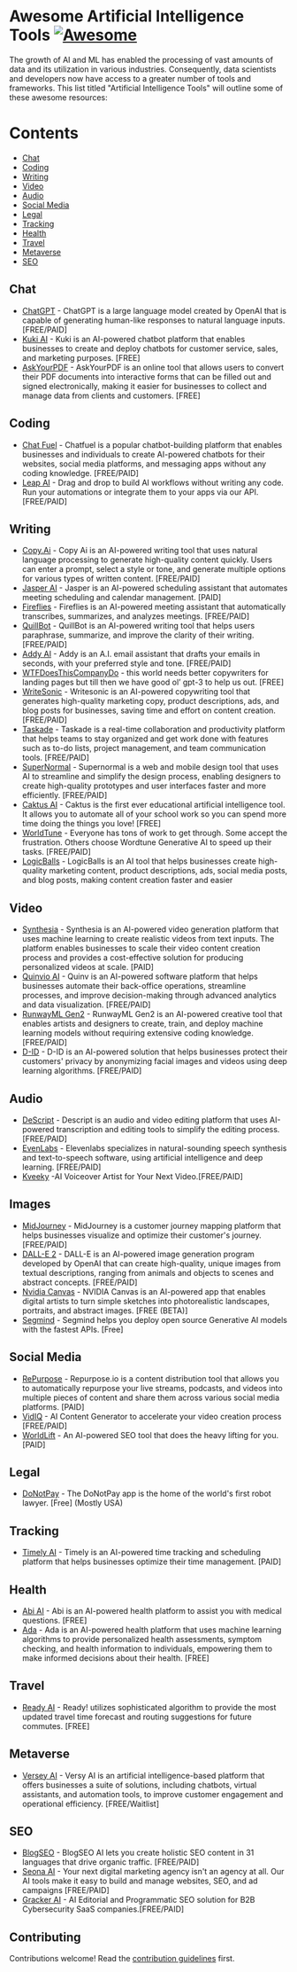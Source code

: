 # Awesome Artificial Intelligence Tools [![Awesome](https://awesome.re/badge.svg)](https://awesome.re)

The growth of AI and ML has enabled the processing of vast amounts of data and its utilization in various industries. Consequently, data scientists and developers now have access to a greater number of tools and frameworks. This list titled "Artificial Intelligence Tools" will outline some of these awesome resources:

# Contents

 - [Chat](#Chat)
 - [Coding](#Coding)
 - [Writing](#Writing)
 - [Video](#Video)
 - [Audio](#Audio)
 - [Social Media](#Social-Media)
 - [Legal](#Legal) 
 - [Tracking](#Tracking)
 - [Health](#Health)
 - [Travel](#Travel)
 - [Metaverse](#Metaverse)
 - [SEO](#SEO)
 

## Chat

- [ChatGPT](https://chat.openai.com/) - ChatGPT is a large language model created by OpenAI that is capable of generating human-like responses to natural language inputs. [FREE/PAID]
- [Kuki AI](https://www.kuki.ai/) - Kuki is an AI-powered chatbot platform that enables businesses to create and deploy chatbots for customer service, sales, and marketing purposes. [FREE]
- [AskYourPDF](https://askyourpdf.com/) - AskYourPDF is an online tool that allows users to convert their PDF documents into interactive forms that can be filled out and signed electronically, making it easier for businesses to collect and manage data from clients and customers. [FREE]


## Coding

- [Chat Fuel](https://chatfuel.com/) - Chatfuel is a popular chatbot-building platform that enables businesses and individuals to create AI-powered chatbots for their websites, social media platforms, and messaging apps without any coding knowledge. [FREE/PAID]
- [Leap AI](https://www.tryleap.ai/) - Drag and drop to build AI workflows without writing any code. Run your automations or integrate them to your apps via our API. [FREE/PAID]

## Writing

- [Copy.Ai](https://www.copy.ai/) - Copy Ai is an AI-powered writing tool that uses natural language processing to generate high-quality content quickly. Users can enter a prompt, select a style or tone, and generate multiple options for various types of written content. [FREE/PAID]
- [Jasper AI](https://www.jasper.ai/) - Jasper is an AI-powered scheduling assistant that automates meeting scheduling and calendar management. [PAID]
- [Fireflies](https://fireflies.ai/) - Fireflies is an AI-powered meeting assistant that automatically transcribes, summarizes, and analyzes meetings. [FREE/PAID]
- [QuillBot](https://quillbot.com/) - QuillBot is an AI-powered writing tool that helps users paraphrase, summarize, and improve the clarity of their writing. [FREE/PAID]
- [Addy AI](https://addy-ai.com/) - Addy is an A.I. email assistant that drafts your emails in seconds, with your preferred style and tone. [FREE/PAID]
- [WTFDoesThisCompanyDo](https://wtfdoesthiscompanydo.vercel.app/) - this world needs better copywriters for landing pages but till then we have good ol’ gpt-3 to help us out. [FREE]
- [WriteSonic](https://writesonic.com/) - Writesonic is an AI-powered copywriting tool that generates high-quality marketing copy, product descriptions, ads, and blog posts for businesses, saving time and effort on content creation. [FREE/PAID]
- [Taskade](https://www.taskade.com/) - Taskade is a real-time collaboration and productivity platform that helps teams to stay organized and get work done with features such as to-do lists, project management, and team communication tools. [FREE/PAID]
- [SuperNormal](https://supernormal.com/) - Supernormal is a web and mobile design tool that uses AI to streamline and simplify the design process, enabling designers to create high-quality prototypes and user interfaces faster and more efficiently. [FREE/PAID]
- [Caktus AI](https://www.caktus.ai/) - Caktus is the first ever educational artificial intelligence tool. It allows you to automate all of your school work so you can spend more time doing the things you love! [FREE]
- [WorldTune](https://www.wordtune.com/) - Everyone has tons of work to get through. Some accept the frustration. Others choose Wordtune Generative AI to speed up their tasks. [FREE/PAID]
- [LogicBalls](https://www.logicballs.com/) - LogicBalls is an AI tool that helps businesses create high-quality marketing content, product descriptions, ads, social media posts, and blog posts, making content creation faster and easier


## Video

- [Synthesia](https://www.synthesia.io/) - Synthesia is an AI-powered video generation platform that uses machine learning to create realistic videos from text inputs. The platform enables businesses to scale their video content creation process and provides a cost-effective solution for producing personalized videos at scale. [PAID]
- [Quinvio AI](https://www.quinv.io/ai) - Quinv is an AI-powered software platform that helps businesses automate their back-office operations, streamline processes, and improve decision-making through advanced analytics and data visualization. [FREE/PAID]
- [RunwayML Gen2](https://research.runwayml.com/gen2) - RunwayML Gen2 is an AI-powered creative tool that enables artists and designers to create, train, and deploy machine learning models without requiring extensive coding knowledge. [FREE/PAID]
- [D-ID](https://studio.d-id.com/) - D-ID is an AI-powered solution that helps businesses protect their customers' privacy by anonymizing facial images and videos using deep learning algorithms. [FREE/PAID]

## Audio

- [DeScript](https://www.descript.com/) - Descript is an audio and video editing platform that uses AI-powered transcription and editing tools to simplify the editing process. [FREE/PAID]
- [EvenLabs](https://beta.elevenlabs.io/) - Elevenlabs specializes in natural-sounding speech synthesis and text-to-speech software, using artificial intelligence and deep learning. [FREE/PAID]
- [Kveeky](https://www.kveeky.com/) -AI Voiceover Artist for Your Next Video.[FREE/PAID]


## Images

- [MidJourney](https://www.midjourney.com/app/feed/all/) - MidJourney is a customer journey mapping platform that helps businesses visualize and optimize their customer's journey. [FREE/PAID]
- [DALL-E 2](https://openai.com/product/dall-e-2) - DALL-E is an AI-powered image generation program developed by OpenAI that can create high-quality, unique images from textual descriptions, ranging from animals and objects to scenes and abstract concepts. [FREE/PAID]
- [Nvidia Canvas](https://www.nvidia.com/en-us/studio/canvas/) - NVIDIA Canvas is an AI-powered app that enables digital artists to turn simple sketches into photorealistic landscapes, portraits, and abstract images. [FREE (BETA)]
- [Segmind](https://www.segmind.com/) - Segmind helps you deploy open source Generative AI models with the fastest APIs. [Free]

## Social Media

- [RePurpose](https://repurpose.io/) - Repurpose.io is a content distribution tool that allows you to automatically repurpose your live streams, podcasts, and videos into multiple pieces of content and share them across various social media platforms. [PAID]
- [VidIQ](https://vidiq.com/generate/) - AI Content Generator to accelerate your video creation process [FREE/PAID]
- [WorldLift](https://wordlift.io/) - An AI-powered SEO tool that does the heavy lifting for you. [PAID]

## Legal

- [DoNotPay](https://donotpay.com/) - The DoNotPay app is the home of the world's first robot lawyer.  [Free] (Mostly USA)

## Tracking

- [Timely AI](https://timelyapp.com/) - Timely is an AI-powered time tracking and scheduling platform that helps businesses optimize their time management. [PAID]

## Health

- [Abi AI](https://abi.ai/) - Abi is an AI-powered health platform to assist you with medical questions. [FREE]
- [Ada](https://ada.com/) - Ada is an AI-powered health platform that uses machine learning algorithms to provide personalized health assessments, symptom checking, and health information to individuals, empowering them to make informed decisions about their health. [FREE]

## Travel

- [Ready AI](http://ready.ai/) - Ready! utilizes sophisticated algorithm to provide the most updated travel time forecast and routing suggestions for future commutes. [FREE]


## Metaverse

- [Versey AI](https://www.versy.ai/) - Versy AI is an artificial intelligence-based platform that offers businesses a suite of solutions, including chatbots, virtual assistants, and automation tools, to improve customer engagement and operational efficiency. [FREE/Waitlist]


## SEO

- [BlogSEO](https://www.blogseo.ai/) - BlogSEO AI lets you create holistic SEO content in 31 languages that drive organic traffic. [FREE/PAID]
- [Seona AI](https://usestyle.ai/) - Your next digital marketing agency isn't an agency at all. Our AI tools make it easy to build and manage websites, SEO, and ad campaigns [FREE/PAID]
- [Gracker AI](https://www.gracker.ai/) - AI Editorial and Programmatic SEO solution for B2B Cybersecurity SaaS companies.[FREE/PAID]


## Contributing

Contributions welcome! Read the [contribution guidelines](contributing.md) first.

